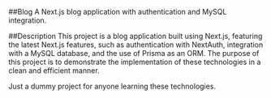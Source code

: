 ##Blog
A Next.js blog application with authentication and MySQL integration.

##Description
This project is a blog application built using Next.js, featuring the latest Next.js features, such as authentication with NextAuth, integration with a MySQL database, and the use of Prisma as an ORM. The purpose of this project is to demonstrate the implementation of these technologies in a clean and efficient manner.

Just a dummy project for anyone learning these technologies.
